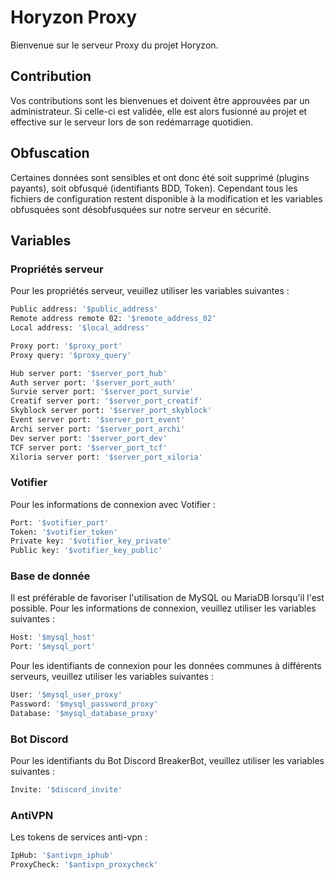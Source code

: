 # Horyzon Proxy

Bienvenue sur le serveur Proxy du projet Horyzon.

## Contribution
Vos contributions sont les bienvenues et doivent être approuvées par un administrateur. Si celle-ci est validée, elle est alors fusionné au projet et effective sur le serveur lors de son redémarrage quotidien.

## Obfuscation
Certaines données sont sensibles et ont donc été soit supprimé (plugins payants), soit obfusqué (identifiants BDD, Token).
Cependant tous les fichiers de configuration restent disponible à la modification et les variables obfusquées sont désobfusquées sur notre serveur en sécurité.

## Variables

### Propriétés serveur
Pour les propriétés serveur, veuillez utiliser les variables suivantes :
```bash
Public address: '$public_address'
Remote address remote 02: '$remote_address_02'
Local address: '$local_address'

Proxy port: '$proxy_port'
Proxy query: '$proxy_query'

Hub server port: '$server_port_hub'
Auth server port: '$server_port_auth'
Survie server port: '$server_port_survie'
Creatif server port: '$server_port_creatif'
Skyblock server port: '$server_port_skyblock'
Event server port: '$server_port_event'
Archi server port: '$server_port_archi'
Dev server port: '$server_port_dev'
TCF server port: '$server_port_tcf'
Xiloria server port: '$server_port_xiloria'
```

### Votifier
Pour les informations de connexion avec Votifier :
```bash
Port: '$votifier_port'
Token: '$votifier_token'
Private key: '$votifier_key_private'
Public key: '$votifier_key_public'
```

### Base de donnée
Il est préférable de favoriser l'utilisation de MySQL ou MariaDB lorsqu'il l'est possible.
Pour les informations de connexion, veuillez utiliser les variables suivantes :
```bash
Host: '$mysql_host'
Port: '$mysql_port'
```

Pour les identifiants de connexion pour les données communes à différents serveurs, veuillez utiliser les variables suivantes :
```bash
User: '$mysql_user_proxy'
Password: '$mysql_password_proxy'
Database: '$mysql_database_proxy'
```

### Bot Discord
Pour les identifiants du Bot Discord BreakerBot, veuillez utiliser les variables suivantes :
```bash
Invite: '$discord_invite'
```

### AntiVPN
Les tokens de services anti-vpn :
```bash
IpHub: '$antivpn_iphub'
ProxyCheck: '$antivpn_proxycheck'
```